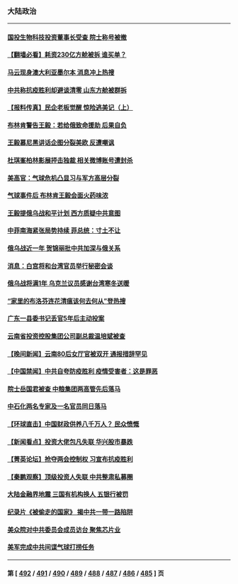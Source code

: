 ### 大陆政治
---
#### [国投生物科技投资董事长受查 院士称号被撤](../../pages/ncid277/n13933375.md) 
#### [【翻墙必看】耗资230亿方舱被拆 谁买单？](../../pages/ncid277/n13933127.md) 
#### [马云现身澳大利亚墨尔本 消息冲上热搜](../../pages/ncid277/n13933167.md) 
#### [中共称抗疫胜利却避谈清零 山东方舱被群拆](../../pages/ncid277/n13933051.md) 
#### [【报料传真】民企老板觉醒 惊险逃美记（上）](../../pages/ncid277/n13933035.md) 
#### [布林肯警告王毅：若给俄致命援助 后果自负](../../pages/ncid277/n13933006.md) 
#### [王毅慕尼黑讲话企图分裂美欧 反遭嘲讽](../../pages/ncid277/n13932976.md) 
#### [杜琪峯柏林影展抨击独裁 相关微博账号遭封杀](../../pages/ncid277/n13932882.md) 
#### [美高官：气球危机凸显习与军方高层分裂](../../pages/ncid277/n13932877.md) 
#### [气球事件后 布林肯王毅会面火药味浓](../../pages/ncid277/n13932907.md) 
#### [王毅提俄乌战和平计划 西方质疑中共意图](../../pages/ncid277/n13932860.md) 
#### [中菲南海紧张局势持续 菲总统：寸土不让](../../pages/ncid277/n13932872.md) 
#### [俄乌战近一年 贺锦丽批中共加深与俄关系](../../pages/ncid277/n13932832.md) 
#### [消息：白宫将和台湾官员举行秘密会谈](../../pages/ncid277/n13932768.md) 
#### [俄乌战将满1年 乌克兰议员感谢台湾寒冬送暖](../../pages/ncid277/n13932541.md) 
#### [“家里的布洛芬连花清瘟该何去何从”登热搜](../../pages/ncid277/n13932657.md) 
#### [广东一县委书记丢官5年后主动投案](../../pages/ncid277/n13932591.md) 
#### [云南省投资控股集团公司副总裁温培斌被查](../../pages/ncid277/n13932548.md) 
#### [【晚间新闻】云南80后女厅官被双开 通报措辞罕见](../../pages/ncid277/n13932549.md) 
#### [【中国禁闻】中共自夸防疫胜利 疫情受害者：这是罪恶](../../pages/ncid277/n13932250.md) 
#### [院士岳国君被查 中粮集团两高管先后落马](../../pages/ncid277/n13932501.md) 
#### [中石化两名专家及一名官员同日落马](../../pages/ncid277/n13932385.md) 
#### [【环球直击】中国财政供养八千万人？ 民众愤慨](../../pages/ncid277/n13932172.md) 
#### [【新闻看点】投资大佬包凡失联 华兴股市暴跌](../../pages/ncid277/n13932293.md) 
#### [【菁英论坛】抢夺两会控制权 习宣布抗疫胜利](../../pages/ncid277/n13932294.md) 
#### [【秦鹏观察】顶级投资人失联 中共整肃私募圈](../../pages/ncid277/n13932302.md) 
#### [大陆金融界地震 三国有机构换人 五银行被罚](../../pages/ncid277/n13932344.md) 
#### [纪录片《被偷走的国家》 揭中共一带一路陷阱](../../pages/ncid277/n13932218.md) 
#### [美众院对中共委员会成员访台 聚焦芯片业](../../pages/ncid277/n13932185.md) 
#### [美军完成中共间谍气球打捞任务](../../pages/ncid277/n13932233.md) 

---
#### 第 [ [492](./492.md) / [491](./491.md) / [490](./490.md) / [489](./489.md) / [488](./488.md) / [487](./487.md) / [486](./486.md) / [485](./485.md) ] 页
